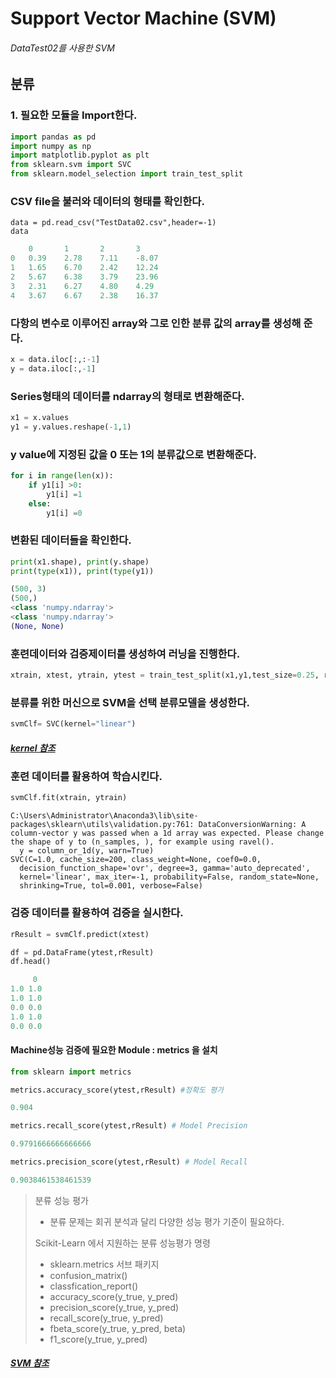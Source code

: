 # Support Vector Machine (SVM)

###### DataTest02를 사용한 SVM

## 분류

### 1. 필요한 모듈을 Import한다.

```python
import pandas as pd
import numpy as np
import matplotlib.pyplot as plt
from sklearn.svm import SVC 
from sklearn.model_selection import train_test_split 
```

### CSV file을 불러와 데이터의 형태를 확인한다.

```
data = pd.read_csv("TestData02.csv",header=-1)
data
```

```python
	0		1		2		3
0	0.39	2.78	7.11	-8.07
1	1.65	6.70	2.42	12.24
2	5.67	6.38	3.79	23.96
3	2.31	6.27	4.80	4.29
4	3.67	6.67	2.38	16.37
```

### 다항의 변수로 이루어진 array와 그로 인한 분류 값의 array를 생성해 준다.

```python
x = data.iloc[:,:-1]
y = data.iloc[:,-1]
```

### Series형태의 데이터를 ndarray의 형태로 변환해준다.

```python
x1 = x.values
y1 = y.values.reshape(-1,1)
```

### y value에 지정된 값을 0 또는 1의 분류값으로 변환해준다.

```python
for i in range(len(x)):
    if y1[i] >0:
        y1[i] =1
    else:
        y1[i] =0
```

### 변환된 데이터들을 확인한다.

```python
print(x1.shape), print(y.shape)
print(type(x1)), print(type(y1))
```

```python
(500, 3)
(500,)
<class 'numpy.ndarray'>
<class 'numpy.ndarray'>
(None, None)
```

### 훈련데이터와 검증제이터를 생성하여 러닝을 진행한다.

```python
xtrain, xtest, ytrain, ytest = train_test_split(x1,y1,test_size=0.25, random_state=0)
```

### 분류를 위한 머신으로 SVM을 선택 분류모델을 생성한다.

```python
svmClf= SVC(kernel="linear")
```

##### [kernel 참조](https://bskyvision.com/163)

### 훈련 데이터를 활용하여 학습시킨다.

```python
svmClf.fit(xtrain, ytrain)
```

```
C:\Users\Administrator\Anaconda3\lib\site-packages\sklearn\utils\validation.py:761: DataConversionWarning: A column-vector y was passed when a 1d array was expected. Please change the shape of y to (n_samples, ), for example using ravel().
  y = column_or_1d(y, warn=True)
SVC(C=1.0, cache_size=200, class_weight=None, coef0=0.0,
  decision_function_shape='ovr', degree=3, gamma='auto_deprecated',
  kernel='linear', max_iter=-1, probability=False, random_state=None,
  shrinking=True, tol=0.001, verbose=False)
```

### 검증 데이터를 활용하여 검증을 실시한다.

```python
rResult = svmClf.predict(xtest)
```

```python
df = pd.DataFrame(ytest,rResult)
df.head()
```

```python
	 0
1.0	1.0
1.0	1.0
0.0	0.0
1.0	1.0
0.0	0.0
```



#### Machine성능 검증에 필요한 Module : metrics 을 설치

```python
from sklearn import metrics
```

```python
metrics.accuracy_score(ytest,rResult) #정확도 평가
```

```python
0.904
```

```python
metrics.recall_score(ytest,rResult) # Model Precision
```

```python
0.9791666666666666
```

```python
metrics.precision_score(ytest,rResult) # Model Recall
```

```python
0.9038461538461539
```

>분류 성능 평가
>
>- 분류 문제는 회귀 분석과 달리 다양한 성능 평가 기준이 필요하다.
>
>Scikit-Learn 에서 지원하는 분류 성능평가 명령 
>
>- sklearn.metrics 서브 패키지
>  - confusion_matrix()
>  - classfication_report()
>  - accuracy_score(y_true, y_pred)
>  - precision_score(y_true, y_pred)
>  - recall_score(y_true, y_pred)
>  - fbeta_score(y_true, y_pred, beta)
>  - f1_score(y_true, y_pred)
>        

##### [SVM 참조](https://datascienceschool.net/view-notebook/731e0d2ef52c41c686ba53dcaf346f32/)

